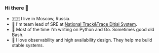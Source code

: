 ### Hi there 👋

- 🇪🇪 I live in Moscow, Russia.
- 🐍 I'm team lead of SRE at [National Track&Trace Ditial System](https://chestnyznak.ru/en).
- 🤖 Most of the time I'm writing on Python and Go. Sometimes good old Bash.
- 🚀 I love observability and high availability design. They help me build stable systems.


<!--
**vykac/vykac** is a ✨ _special_ ✨ repository because its `README.md` (this file) appears on your GitHub profile.

Here are some ideas to get you started:

- 🔭 I’m currently working on ...
- 🌱 I’m currently learning ...
- 👯 I’m looking to collaborate on ...
- 🤔 I’m looking for help with ...
- 💬 Ask me about ...
- 📫 How to reach me: ...
- 😄 Pronouns: ...
- ⚡ Fun fact: ...
-->
